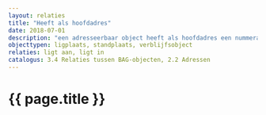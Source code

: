 ```yaml
---
layout: relaties
title: "Heeft als hoofdadres"
date: 2018-07-01
description: "een adresseerbaar object heeft als hoofdadres een nummeraanduiding"
objecttypen: ligplaats, standplaats, verblijfsobject
relaties: ligt aan, ligt in
catalogus: 3.4 Relaties tussen BAG-objecten, 2.2 Adressen
---
```


# {{ page.title }}

